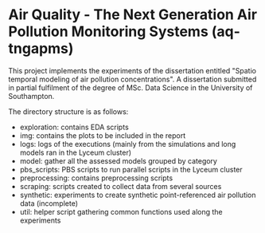 # Air Quality - The Next Generation Air Pollution Monitoring Systems (aq-tngapms)

This project implements the experiments of the dissertation entitled "Spatio temporal modeling of air pollution concentrations". A dissertation submitted in partial fulfilment of the degree of MSc. Data Science in the University of Southampton. 

The directory structure is as follows:

* exploration: contains EDA scripts 
* img: contains the plots to be included in the report
* logs: logs of the executions (mainly from the simulations and long models ran in the Lyceum cluster)
* model: gather all the assessed models grouped by category
* pbs_scripts: PBS scripts to run parallel scripts in the Lyceum cluster
* preprocessing: contains preprocessing scripts
* scraping: scripts created to collect data from several sources
* synthetic: experiments to create synthetic point-referenced air pollution data (incomplete)
* util: helper script gathering common functions used along the experiments
